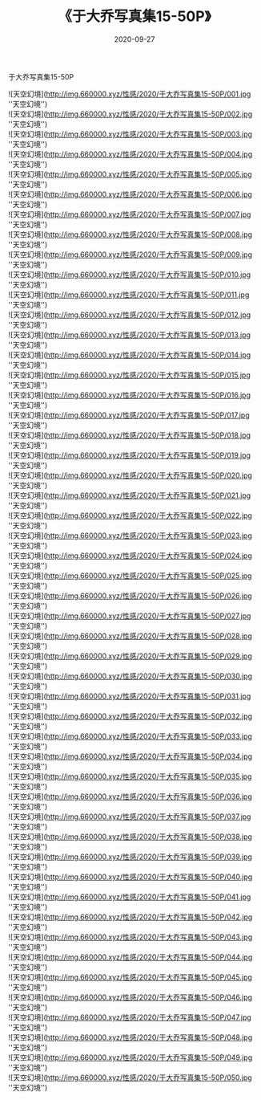 ﻿---
layout: post
title:  《于大乔写真集15-50P》
date:   2020-09-27
img: http://img.660000.xyz/性感/2020/于大乔写真集15-50P/000.jpg
categories: [美女, 性感, 泳衣]
---

于大乔写真集15-50P



![天空幻境](http://img.660000.xyz/性感/2020/于大乔写真集15-50P/001.jpg ''天空幻境'') <br>
![天空幻境](http://img.660000.xyz/性感/2020/于大乔写真集15-50P/002.jpg ''天空幻境'') <br>
![天空幻境](http://img.660000.xyz/性感/2020/于大乔写真集15-50P/003.jpg ''天空幻境'') <br>
![天空幻境](http://img.660000.xyz/性感/2020/于大乔写真集15-50P/004.jpg ''天空幻境'') <br>
![天空幻境](http://img.660000.xyz/性感/2020/于大乔写真集15-50P/005.jpg ''天空幻境'') <br>
![天空幻境](http://img.660000.xyz/性感/2020/于大乔写真集15-50P/006.jpg ''天空幻境'') <br>
![天空幻境](http://img.660000.xyz/性感/2020/于大乔写真集15-50P/007.jpg ''天空幻境'') <br>
![天空幻境](http://img.660000.xyz/性感/2020/于大乔写真集15-50P/008.jpg ''天空幻境'') <br>
![天空幻境](http://img.660000.xyz/性感/2020/于大乔写真集15-50P/009.jpg ''天空幻境'') <br>
![天空幻境](http://img.660000.xyz/性感/2020/于大乔写真集15-50P/010.jpg ''天空幻境'') <br>
![天空幻境](http://img.660000.xyz/性感/2020/于大乔写真集15-50P/011.jpg ''天空幻境'') <br>
![天空幻境](http://img.660000.xyz/性感/2020/于大乔写真集15-50P/012.jpg ''天空幻境'') <br>
![天空幻境](http://img.660000.xyz/性感/2020/于大乔写真集15-50P/013.jpg ''天空幻境'') <br>
![天空幻境](http://img.660000.xyz/性感/2020/于大乔写真集15-50P/014.jpg ''天空幻境'') <br>
![天空幻境](http://img.660000.xyz/性感/2020/于大乔写真集15-50P/015.jpg ''天空幻境'') <br>
![天空幻境](http://img.660000.xyz/性感/2020/于大乔写真集15-50P/016.jpg ''天空幻境'') <br>
![天空幻境](http://img.660000.xyz/性感/2020/于大乔写真集15-50P/017.jpg ''天空幻境'') <br>
![天空幻境](http://img.660000.xyz/性感/2020/于大乔写真集15-50P/018.jpg ''天空幻境'') <br>
![天空幻境](http://img.660000.xyz/性感/2020/于大乔写真集15-50P/019.jpg ''天空幻境'') <br>
![天空幻境](http://img.660000.xyz/性感/2020/于大乔写真集15-50P/020.jpg ''天空幻境'') <br>
![天空幻境](http://img.660000.xyz/性感/2020/于大乔写真集15-50P/021.jpg ''天空幻境'') <br>
![天空幻境](http://img.660000.xyz/性感/2020/于大乔写真集15-50P/022.jpg ''天空幻境'') <br>
![天空幻境](http://img.660000.xyz/性感/2020/于大乔写真集15-50P/023.jpg ''天空幻境'') <br>
![天空幻境](http://img.660000.xyz/性感/2020/于大乔写真集15-50P/024.jpg ''天空幻境'') <br>
![天空幻境](http://img.660000.xyz/性感/2020/于大乔写真集15-50P/025.jpg ''天空幻境'') <br>
![天空幻境](http://img.660000.xyz/性感/2020/于大乔写真集15-50P/026.jpg ''天空幻境'') <br>
![天空幻境](http://img.660000.xyz/性感/2020/于大乔写真集15-50P/027.jpg ''天空幻境'') <br>
![天空幻境](http://img.660000.xyz/性感/2020/于大乔写真集15-50P/028.jpg ''天空幻境'') <br>
![天空幻境](http://img.660000.xyz/性感/2020/于大乔写真集15-50P/029.jpg ''天空幻境'') <br>
![天空幻境](http://img.660000.xyz/性感/2020/于大乔写真集15-50P/030.jpg ''天空幻境'') <br>
![天空幻境](http://img.660000.xyz/性感/2020/于大乔写真集15-50P/031.jpg ''天空幻境'') <br>
![天空幻境](http://img.660000.xyz/性感/2020/于大乔写真集15-50P/032.jpg ''天空幻境'') <br>
![天空幻境](http://img.660000.xyz/性感/2020/于大乔写真集15-50P/033.jpg ''天空幻境'') <br>
![天空幻境](http://img.660000.xyz/性感/2020/于大乔写真集15-50P/034.jpg ''天空幻境'') <br>
![天空幻境](http://img.660000.xyz/性感/2020/于大乔写真集15-50P/035.jpg ''天空幻境'') <br>
![天空幻境](http://img.660000.xyz/性感/2020/于大乔写真集15-50P/036.jpg ''天空幻境'') <br>
![天空幻境](http://img.660000.xyz/性感/2020/于大乔写真集15-50P/037.jpg ''天空幻境'') <br>
![天空幻境](http://img.660000.xyz/性感/2020/于大乔写真集15-50P/038.jpg ''天空幻境'') <br>
![天空幻境](http://img.660000.xyz/性感/2020/于大乔写真集15-50P/039.jpg ''天空幻境'') <br>
![天空幻境](http://img.660000.xyz/性感/2020/于大乔写真集15-50P/040.jpg ''天空幻境'') <br>
![天空幻境](http://img.660000.xyz/性感/2020/于大乔写真集15-50P/041.jpg ''天空幻境'') <br>
![天空幻境](http://img.660000.xyz/性感/2020/于大乔写真集15-50P/042.jpg ''天空幻境'') <br>
![天空幻境](http://img.660000.xyz/性感/2020/于大乔写真集15-50P/043.jpg ''天空幻境'') <br>
![天空幻境](http://img.660000.xyz/性感/2020/于大乔写真集15-50P/044.jpg ''天空幻境'') <br>
![天空幻境](http://img.660000.xyz/性感/2020/于大乔写真集15-50P/045.jpg ''天空幻境'') <br>
![天空幻境](http://img.660000.xyz/性感/2020/于大乔写真集15-50P/046.jpg ''天空幻境'') <br>
![天空幻境](http://img.660000.xyz/性感/2020/于大乔写真集15-50P/047.jpg ''天空幻境'') <br>
![天空幻境](http://img.660000.xyz/性感/2020/于大乔写真集15-50P/048.jpg ''天空幻境'') <br>
![天空幻境](http://img.660000.xyz/性感/2020/于大乔写真集15-50P/049.jpg ''天空幻境'') <br>
![天空幻境](http://img.660000.xyz/性感/2020/于大乔写真集15-50P/050.jpg ''天空幻境'') <br>